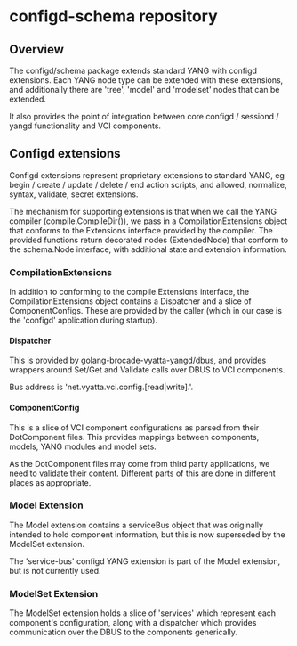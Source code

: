 # configd-schema repository

## Overview

The configd/schema package extends standard YANG with configd extensions.
Each YANG node type can be extended with these extensions, and additionally
there are 'tree', 'model' and 'modelset' nodes that can be extended.

It also provides the point of integration between core configd / sessiond /
yangd functionality and VCI components.

## Configd extensions

Configd extensions represent proprietary extensions to standard YANG, eg
begin / create / update / delete / end action scripts, and allowed,
normalize, syntax, validate, secret extensions.

The mechanism for supporting extensions is that when we call the YANG
compiler (compile.CompileDir()), we pass in a CompilationExtensions object
that conforms to the Extensions interface provided by the compiler.  The
provided functions return decorated nodes (ExtendedNode) that conform to
the schema.Node interface, with additional state and extension information.

### CompilationExtensions

In addition to conforming to the compile.Extensions interface, the
CompilationExtensions object contains a Dispatcher and a slice of
ComponentConfigs.  These are provided by the caller (which in our case
is the 'configd' application during startup).

#### Dispatcher

This is provided by golang-brocade-vyatta-yangd/dbus, and provides wrappers
around Set/Get and Validate calls over DBUS to VCI components.

Bus address is 'net.vyatta.vci.config.[read|write].<method>'.

#### ComponentConfig

This is a slice of VCI component configurations as parsed from their
DotComponent files.  This provides mappings between components, models,
YANG modules and model sets.

As the DotComponent files may come from third party applications, we need to
validate their content.  Different parts of this are done in different
places as appropriate.

### Model Extension

The Model extension contains a serviceBus object that was originally
intended to hold component information, but this is now superseded by
the ModelSet extension.

The 'service-bus' configd YANG extension is part of the Model extension,
but is not currently used.

### ModelSet Extension

The ModelSet extension holds a slice of 'services' which represent each
component's configuration, along with a dispatcher which provides
communication over the DBUS to the components generically.

